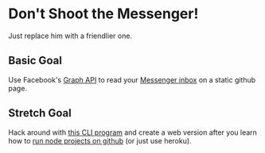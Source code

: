# Don't Shoot the Messenger!
Just replace him with a friendlier one.

## Basic Goal
Use Facebook's [Graph API](https://developers.facebook.com/docs/javascript/examples#graphapi) to read your [Messenger inbox](https://developers.facebook.com/docs/graph-api/reference/v2.10/user/inbox) on a static github page.

## Stretch Goal
Hack around with [this CLI program](https://github.com/AstroCB/Messenger-CLI) and create a web version after you learn how to [run node projects on github](http://kennethormandy.com/journal/start-a-blog-with-harp/) (or just use heroku).